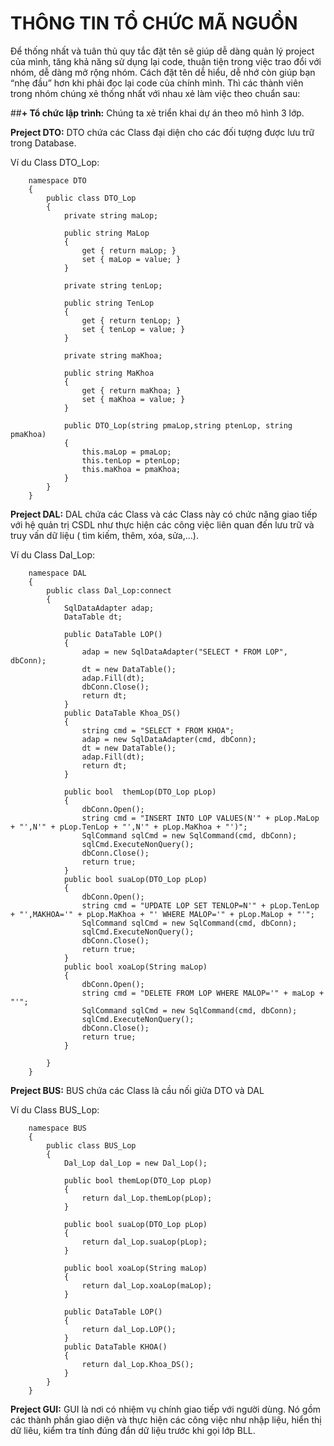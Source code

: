 # THÔNG TIN TỔ CHỨC MÃ NGUỒN

Để thống nhất và tuân thủ quy tắc đặt tên sẽ giúp dễ dàng quản lý project của mình, tăng khả năng sử dụng lại code, thuận tiện trong việc trao đổi với nhóm, dễ dàng mở rộng nhóm. 
Cách đặt tên dễ hiểu, dễ nhớ còn giúp bạn “nhẹ đầu” hơn khi phải đọc lại code của chính mình.
Thì các thành viên trong nhóm chúng xẻ thống nhất với nhau xẻ làm việc theo chuẩn sau:

##**+ Tổ chức lập trình:** Chúng ta xẻ triển khai dự án theo mô hình 3 lớp.

**Preject DTO:** DTO chứa các Class đại diện cho các đối tượng được lưu trữ trong Database.
	
Ví du Class DTO_Lop:
	
		namespace DTO
		{
			public class DTO_Lop
			{
				private string maLop;

				public string MaLop
				{
					get { return maLop; }
					set { maLop = value; }
				}
				
				private string tenLop;

				public string TenLop
				{
					get { return tenLop; }
					set { tenLop = value; }
				}

				private string maKhoa;

				public string MaKhoa
				{
					get { return maKhoa; }
					set { maKhoa = value; }
				}

				public DTO_Lop(string pmaLop,string ptenLop, string pmaKhoa)
				{
					this.maLop = pmaLop;
					this.tenLop = ptenLop;
					this.maKhoa = pmaKhoa;
				}
			}
		}
    
**Preject DAL:** DAL chứa các Class và các Class này có chức năng giao tiếp với hệ quản trị CSDL như thực hiện các công việc liên quan đến lưu trữ và truy vấn dữ liệu ( tìm kiếm, thêm, xóa, sửa,…).
	
Ví du Class Dal_Lop:
		
		namespace DAL
		{
			public class Dal_Lop:connect
			{
				SqlDataAdapter adap;
				DataTable dt;

				public DataTable LOP()
				{
					adap = new SqlDataAdapter("SELECT * FROM LOP", dbConn);
					dt = new DataTable();
					adap.Fill(dt);
					dbConn.Close();
					return dt;
				}
				public DataTable Khoa_DS()
				{
					string cmd = "SELECT * FROM KHOA";
					adap = new SqlDataAdapter(cmd, dbConn);
					dt = new DataTable();
					adap.Fill(dt);
					return dt;
				}
		 
				public bool  themLop(DTO_Lop pLop)
				{
					dbConn.Open();
					string cmd = "INSERT INTO LOP VALUES(N'" + pLop.MaLop + "',N'" + pLop.TenLop + "',N'" + pLop.MaKhoa + "')";
					SqlCommand sqlCmd = new SqlCommand(cmd, dbConn);
					sqlCmd.ExecuteNonQuery();
					dbConn.Close();
					return true;
				}
				public bool suaLop(DTO_Lop pLop)
				{
					dbConn.Open();
					string cmd = "UPDATE LOP SET TENLOP=N'" + pLop.TenLop + "',MAKHOA='" + pLop.MaKhoa + "' WHERE MALOP='" + pLop.MaLop + "'";
					SqlCommand sqlCmd = new SqlCommand(cmd, dbConn);
					sqlCmd.ExecuteNonQuery();
					dbConn.Close();
					return true;
				}
				public bool xoaLop(String maLop)
				{
					dbConn.Open();
					string cmd = "DELETE FROM LOP WHERE MALOP='" + maLop + "'";
					SqlCommand sqlCmd = new SqlCommand(cmd, dbConn);
					sqlCmd.ExecuteNonQuery();
					dbConn.Close();
					return true;
				}

			}
		}

**Preject BUS:** BUS chứa các Class là cầu nối giửa DTO và DAL
	
Ví du Class BUS_Lop:
	
		namespace BUS
		{
			public class BUS_Lop
			{
				Dal_Lop dal_Lop = new Dal_Lop();

				public bool themLop(DTO_Lop pLop)
				{
					return dal_Lop.themLop(pLop);
				}

				public bool suaLop(DTO_Lop pLop)
				{
					return dal_Lop.suaLop(pLop);
				}

				public bool xoaLop(String maLop)
				{
					return dal_Lop.xoaLop(maLop);
				}

				public DataTable LOP()
				{
					return dal_Lop.LOP();
				}
				public DataTable KHOA()
				{
					return dal_Lop.Khoa_DS();
				}
			}
		}

**Preject GUI:** GUI là nơi có nhiệm vụ chính giao tiếp với người dùng. Nó gồm các thành phần giao diện và thực hiện các công việc như nhập liệu, hiển thị dữ liêu, kiểm tra tính đúng đắn dữ liệu trước khi gọi lớp BLL.
